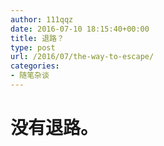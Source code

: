 ```yaml
---
author: 111qqz
date: 2016-07-10 18:15:40+00:00
title: 退路？
type: post
url: /2016/07/the-way-to-escape/
categories:
- 随笔杂谈
---
```


# **没有退路。**
